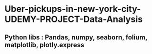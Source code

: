 # Uber-pickups-in-new-york-city-UDEMY-PROJECT-Data-Analysis
## Python libs : Pandas, numpy, seaborn, folium, matplotlib, plotly.express
